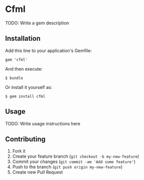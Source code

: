 # Cfml

TODO: Write a gem description

## Installation

Add this line to your application's Gemfile:

    gem 'cfml'

And then execute:

    $ bundle

Or install it yourself as:

    $ gem install cfml

## Usage

TODO: Write usage instructions here

## Contributing

1. Fork it
2. Create your feature branch (`git checkout -b my-new-feature`)
3. Commit your changes (`git commit -am 'Add some feature'`)
4. Push to the branch (`git push origin my-new-feature`)
5. Create new Pull Request
